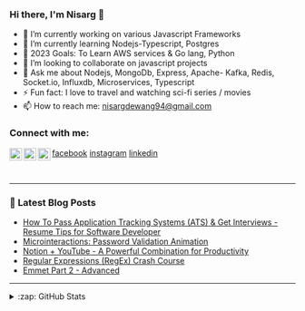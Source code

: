 ### Hi there, I'm Nisarg 👋

- 🔭 I’m currently working on various Javascript Frameworks
- 🌱 I’m currently learning Nodejs-Typescript, Postgres
- 🥅 2023 Goals: To Learn AWS services & Go lang, Python
- 👯 I’m looking to collaborate on javascript projects
- 💬 Ask me about Nodejs, MongoDb, Express, Apache- Kafka, Redis, Socket.io, Influxdb, Microservices, Typescript
- ⚡ Fun fact: I love to travel and watching sci-fi series / movies
- 📫 How to reach me: [nisargdewang94@gmail.com](mailto:nisargdewang94@gmail.com)

### Connect with me:

<img align="left" alt="codeSTACKr | Twitter" width="22px" src="https://cdn.jsdelivr.net/npm/simple-icons@3.13.0/icons/facebook.svg" />[facebook]
<img align="left" alt="codeSTACKr | Instagram" width="22px" src="https://cdn.jsdelivr.net/npm/simple-icons@v3/icons/instagram.svg" />[instagram]
<img align="left" alt="codeSTACKr | LinkedIn" width="22px" src="https://cdn.jsdelivr.net/npm/simple-icons@v3/icons/linkedin.svg" />[linkedin]

<br/>

---

### 📕 Latest Blog Posts

<!-- BLOG-POST-LIST:START -->
- [How To Pass Application Tracking Systems &lpar;ATS&rpar; &amp; Get Interviews - Resume Tips for Software Developer](https://dev.to/codestackr/how-to-pass-application-tracking-systems-ats-get-interviews-resume-tips-for-software-developer-4bmo)
- [Microinteractions: Password Validation Animation](https://dev.to/codestackr/microinteractions-password-validation-animation-5629)
- [Notion + YouTube - A Powerful Combination for Productivity](https://dev.to/codestackr/notion-youtube-a-powerful-combination-for-productivity-1def)
- [Regular Expressions &lpar;RegEx&rpar; Crash Course](https://dev.to/codestackr/regular-expressions-regex-crash-course-248n)
- [Emmet Part 2 - Advanced](https://dev.to/codestackr/emmet-part-2-advanced-4c65)
<!-- BLOG-POST-LIST:END -->

---
<details>
  <summary>:zap: GitHub Stats</summary>

  <img align="left" alt="codeSTACKr's GitHub Stats" src="https://github-readme-stats.codestackr.vercel.app/api?username=nisarg-dewang&show_icons=true&hide_border=true" />

</details>

[facebook]: https://www.facebook.com/nisarg.dewang
[instagram]: https://www.instagram.com/nisarg_2701
[linkedin]: https://www.linkedin.com/in/nisargdewang115343
